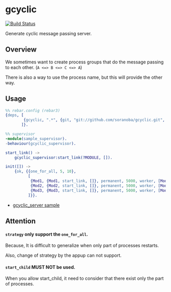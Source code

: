 gcyclic
=======
[![Build Status](https://travis-ci.org/soranoba/gcyclic.svg?branch=master)](https://travis-ci.org/soranoba/gcyclic)

Generate cyclic message passing server.

## Overview

We sometimes want to create process groups that  do the message passing to each other. (`A <=> B <=> C <=> A`)

There is also a way to use the process name, but this will provide the other way.

## Usage

```erlang
%% rebar.config (rebar3)
{deps, [
        {gcyclic, ".*", {git, "git://github.com/soranoba/gcyclic.git", {branch, "master"}}}
       ]}.
```

```erlang
%% supervisor
-module(sample_supervisor).
-behaviour(gcyclic_supervisor).

start_link() ->
    gcyclic_supervisor:start_link(?MODULE, []).

init([]) ->
    {ok, {{one_for_all, 5, 10},
          [
           {Mod1, {Mod1, start_link, []}, permanent, 5000, worker, [Mod1]},
           {Mod2, {Mod2, start_link, []}, permanent, 5000, worker, [Mod2]},
           {Mod3, {Mod3, start_link, []}, permanent, 5000, worker, [Mod3]},
          ]}}.
```

- [gcyclic_server sample](ct/sample_gcyclic_server.erl)

## Attention

#### `strategy` only support the `one_for_all`.

Because, It is difficult to generalize when only part of processes restarts.

Also, change of strategy by the appup can not support.

#### `start_child` MUST NOT be used.

When you allow start_child, it need to consider that there exist only the part of processes.
